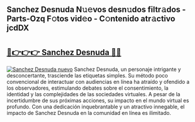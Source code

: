 ## Sanchez Desnuda N𝚞𝚎vos desn𝚞dos filtr𝚊dos - Parts-Ozq F𝚘tos vid𝚎o - C𝚘ntenido atr𝚊ctivo jcdDX

# <h2><a href="http://mb99zw4.tromn.icu/?c=Sanchez+Desnuda">🔗👉👉👉 Sanchez Desnuda 🔗🔗</a></h2>

[![Sanchez Desnuda nuevo](https://i.imgur.com/pEAQMta.gif)](http://mb99zw4.tromn.icu/?c=Sanchez+Desnuda)
Sanchez Desnuda, un personaje intrigante y desconcertante, trasciende las etiquetas simples. Su método poco convencional de interactuar con audiencias en línea ha atraído y ofendido a los observadores, estimulando debates sobre el consentimiento, la identidad y las complejidades de las sociedades virtuales. A pesar de la incertidumbre de sus próximas acciones, su impacto en el mundo virtual es profundo. Con una dedicación inquebrantable y un atractivo innegable, el impacto de Sanchez Desnuda en la comunidad en línea es ilimitado.
